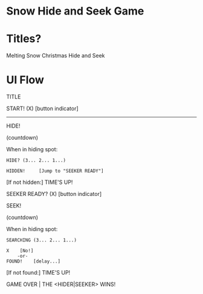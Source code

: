 Snow Hide and Seek Game
=======================

# Titles?

Melting Snow
Christmas Hide and Seek

# UI Flow

TITLE

START! (X)   [button indicator]

-------

HIDE!

(countdown)

When in hiding spot:

	HIDE? (3... 2... 1...)

	HIDDEN!		[Jump to "SEEKER READY"]

[If not hidden:] TIME'S UP!

SEEKER READY? (X)   [button indicator]

SEEK!

(countdown)

When in hiding spot:

	SEARCHING (3... 2... 1...)

	X    [No!]
		-or-
	FOUND!    [delay...]

[If not found:] TIME'S UP!

GAME OVER | THE <HIDER|SEEKER> WINS!